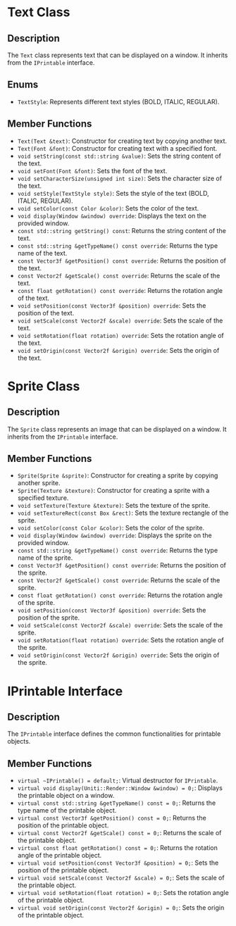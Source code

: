 # Text Class

## Description

The `Text` class represents text that can be displayed on a window. It inherits from the `IPrintable` interface.

## Enums

- `TextStyle`: Represents different text styles (BOLD, ITALIC, REGULAR).

## Member Functions

- `Text(Text &text)`: Constructor for creating text by copying another text.
- `Text(Font &font)`: Constructor for creating text with a specified font.
- `void setString(const std::string &value)`: Sets the string content of the text.
- `void setFont(Font &font)`: Sets the font of the text.
- `void setCharacterSize(unsigned int size)`: Sets the character size of the text.
- `void setStyle(TextStyle style)`: Sets the style of the text (BOLD, ITALIC, REGULAR).
- `void setColor(const Color &color)`: Sets the color of the text.
- `void display(Window &window) override`: Displays the text on the provided window.
- `const std::string getString() const`: Returns the string content of the text.
- `const std::string &getTypeName() const override`: Returns the type name of the text.
- `const Vector3f &getPosition() const override`: Returns the position of the text.
- `const Vector2f &getScale() const override`: Returns the scale of the text.
- `const float getRotation() const override`: Returns the rotation angle of the text.
- `void setPosition(const Vector3f &position) override`: Sets the position of the text.
- `void setScale(const Vector2f &scale) override`: Sets the scale of the text.
- `void setRotation(float rotation) override`: Sets the rotation angle of the text.
- `void setOrigin(const Vector2f &origin) override`: Sets the origin of the text.

# Sprite Class

## Description

The `Sprite` class represents an image that can be displayed on a window. It inherits from the `IPrintable` interface.

## Member Functions

- `Sprite(Sprite &sprite)`: Constructor for creating a sprite by copying another sprite.
- `Sprite(Texture &texture)`: Constructor for creating a sprite with a specified texture.
- `void setTexture(Texture &texture)`: Sets the texture of the sprite.
- `void setTextureRect(const Box &rect)`: Sets the texture rectangle of the sprite.
- `void setColor(const Color &color)`: Sets the color of the sprite.
- `void display(Window &window) override`: Displays the sprite on the provided window.
- `const std::string &getTypeName() const override`: Returns the type name of the sprite.
- `const Vector3f &getPosition() const override`: Returns the position of the sprite.
- `const Vector2f &getScale() const override`: Returns the scale of the sprite.
- `const float getRotation() const override`: Returns the rotation angle of the sprite.
- `void setPosition(const Vector3f &position) override`: Sets the position of the sprite.
- `void setScale(const Vector2f &scale) override`: Sets the scale of the sprite.
- `void setRotation(float rotation) override`: Sets the rotation angle of the sprite.
- `void setOrigin(const Vector2f &origin) override`: Sets the origin of the sprite.

# IPrintable Interface

## Description

The `IPrintable` interface defines the common functionalities for printable objects.

## Member Functions

- `virtual ~IPrintable() = default;`: Virtual destructor for `IPrintable`.
- `virtual void display(Uniti::Render::Window &window) = 0;`: Displays the printable object on a window.
- `virtual const std::string &getTypeName() const = 0;`: Returns the type name of the printable object.
- `virtual const Vector3f &getPosition() const = 0;`: Returns the position of the printable object.
- `virtual const Vector2f &getScale() const = 0;`: Returns the scale of the printable object.
- `virtual const float getRotation() const = 0;`: Returns the rotation angle of the printable object.
- `virtual void setPosition(const Vector3f &position) = 0;`: Sets the position of the printable object.
- `virtual void setScale(const Vector2f &scale) = 0;`: Sets the scale of the printable object.
- `virtual void setRotation(float rotation) = 0;`: Sets the rotation angle of the printable object.
- `virtual void setOrigin(const Vector2f &origin) = 0;`: Sets the origin of the printable object.
